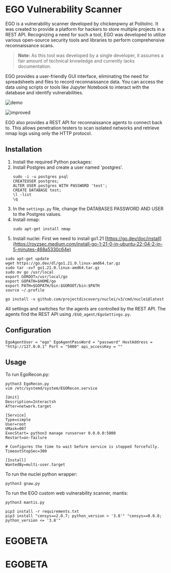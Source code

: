 # EGO Vulnerability Scanner

EGO is a vulnerability scanner developed by chickenpwny at PolitoInc. It was created to provide a platform for hackers to store multiple projects in a REST API. Recognizing a need for such a tool, EGO was developed to utilize various open-source security tools and libraries to perform comprehensive reconnaissance scans.

> **Note:** As this tool was developed by a single developer, it assumes a fair amount of technical knowledge and currently lacks documentation.

EGO provides a user-friendly GUI interface, eliminating the need for spreadsheets and files to record reconnaissance data. You can access the data using scripts or tools like Jupyter Notebook to interact with the database and identify vulnerabilities.

![demo](https://github.com/PolitoInc/EGOAlpha/assets/143764389/94619dd1-a8a3-420c-92b4-6c66f00ff0d7)

![improved](https://github.com/PolitoInc/EGOAlpha/assets/143764389/6e883648-d6f7-4c21-a4fb-94e05269ca80)

EGO also provides a REST API for reconnaissance agents to connect back to. This allows penetration testers to scan isolated networks and retrieve nmap logs using only the HTTP protocol.

## Installation

1. Install the required Python packages: 
2. Install Postgres and create a user named 'postgres'.
   ```
   sudo -i -u postgres psql
   CREATEUSER postgres;
   ALTER USER postgres WITH PASSWORD 'test';
   CREATE DATABASE test;
   \l -list
   \q
   ```
3. In the `settings.py` file, change the DATABASES PASSWORD AND USER to the Postgres values.
4. Install nmap:
   ```
   sudo apt-get install nmap
   ```
5. Install nuclei: First we need to install go1.21 [https://go.dev/doc/install](https://royzsec.medium.com/install-go-1-21-0-in-ubuntu-22-04-2-in-5-minutes-468a5330c64e)
```
sudo apt-get update
wget https://go.dev/dl/go1.21.0.linux-amd64.tar.gz
sudo tar -xvf go1.21.0.linux-amd64.tar.gz
sudo mv go /usr/local
export GOROOT=/usr/local/go
export GOPATH=$HOME/go
export PATH=$GOPATH/bin:$GOROOT/bin:$PATH
source ~/.profile

go install -v github.com/projectdiscovery/nuclei/v3/cmd/nuclei@latest
```

All settings and switches for the agents are controlled by the REST API. The agents find the REST API using `/EGO_agent/EgoSettings.py`.
## Configuration
```
EgoAgentUser = "ego" EgoAgentPassWord = "password" HostAddress = "http://127.0.0.1" Port = "5000" api_accessKey = ""
```
## Usage
To run EgoRecon.py: 
```
python3 EgoRecon.py
vim /etc/systemd/system/EGORecon.service

[Unit]
Description=Interactsh
After=network.target

[Service]
Type=simple
User=root
UMask=007
ExecStart= python3 manage runserver 0.0.0.0:5000
Restart=on-failure

# Configures the time to wait before service is stopped forcefully.
TimeoutStopSec=300

[Install]
WantedBy=multi-user.target
```
To run the nuclei python wrapper: 
```
python3 gnaw.py
```
To run the EGO custom web vulnerability scanner, mantis: 
```
python3 mantis.py
```


```
pip3 install -r requirements.txt
pip3 install "censys==2.0.7; python_version > '3.8'" "censys==0.0.8; python_version <= '3.8'"
```
# EGOBETA
# EGOBETA
